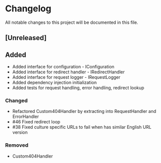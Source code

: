 # Changelog

All notable changes to this project will be documented in this file.

## [Unreleased]

## Added
- Added interface for configuration - IConfiguration
- Added interface for redirect handler - IRedirectHandler
- Added interface for request logger - IRequestLogger
- Added dependency injection initialization
- Added tests for request handling, error handling, redirect lookup

### Changed
- Refactored Custom404Handler by extracting into RequestHandler and ErrorHandler
- #46 Fixed redirect loop
- #38 Fixed culture specific URLs to fail when has similar English URL version

### Removed
- Custom404Handler

